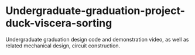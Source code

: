 # Undergraduate-graduation-project-duck-viscera-sorting
Undergraduate graduation design code and demonstration video, as well as related mechanical design, circuit construction.
